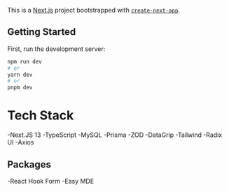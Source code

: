 This is a [Next.js](https://nextjs.org/) project bootstrapped with [`create-next-app`](https://github.com/vercel/next.js/tree/canary/packages/create-next-app).

## Getting Started

First, run the development server:

```bash
npm run dev
# or
yarn dev
# or
pnpm dev
```

# Tech Stack

-Next.JS 13
-TypeScript
-MySQL
-Prisma
-ZOD
-DataGrip
-Tailwind
-Radix UI
-Axios

## Packages

-React Hook Form
-Easy MDE
